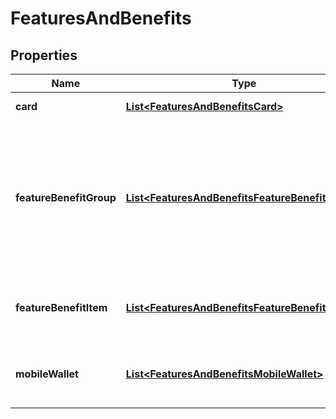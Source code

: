 
# FeaturesAndBenefits

## Properties
Name | Type | Description | Notes
------------ | ------------- | ------------- | -------------
**card** | [**List&lt;FeaturesAndBenefitsCard&gt;**](FeaturesAndBenefitsCard.md) | Payment Card Details |  [optional]
**featureBenefitGroup** | [**List&lt;FeaturesAndBenefitsFeatureBenefitGroup&gt;**](FeaturesAndBenefitsFeatureBenefitGroup.md) | FeatureBenefitGroup can be used to group features &amp; benefits in to packages (which may be chargeable at the group level). E.g. Barclays Student Account allows you to purchase extra benefits packages |  [optional]
**featureBenefitItem** | [**List&lt;FeaturesAndBenefitsFeatureBenefitItem&gt;**](FeaturesAndBenefitsFeatureBenefitItem.md) | Detailed features or benefits which may or may not be a part of a feature/benefit group/pack |  [optional]
**mobileWallet** | [**List&lt;FeaturesAndBenefitsMobileWallet&gt;**](FeaturesAndBenefitsMobileWallet.md) | Details about the mobile application services that may be available with the BCA product |  [optional]



